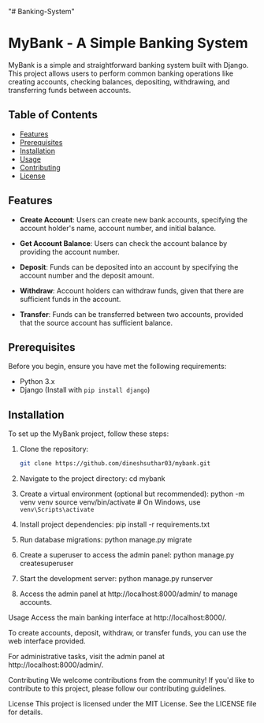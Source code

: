 "# Banking-System" 
# MyBank - A Simple Banking System

MyBank is a simple and straightforward banking system built with Django. This project allows users to perform common banking operations like creating accounts, checking balances, depositing, withdrawing, and transferring funds between accounts.

## Table of Contents

- [Features](#features)
- [Prerequisites](#prerequisites)
- [Installation](#installation)
- [Usage](#usage)
- [Contributing](#contributing)
- [License](#license)

## Features

- **Create Account**: Users can create new bank accounts, specifying the account holder's name, account number, and initial balance.

- **Get Account Balance**: Users can check the account balance by providing the account number.

- **Deposit**: Funds can be deposited into an account by specifying the account number and the deposit amount.

- **Withdraw**: Account holders can withdraw funds, given that there are sufficient funds in the account.

- **Transfer**: Funds can be transferred between two accounts, provided that the source account has sufficient balance.

## Prerequisites

Before you begin, ensure you have met the following requirements:

- Python 3.x
- Django (Install with `pip install django`)

## Installation

To set up the MyBank project, follow these steps:

1. Clone the repository:

   ```bash
   git clone https://github.com/dineshsuthar03/mybank.git
2. Navigate to the project directory:
  cd mybank
3.  Create a virtual environment (optional but recommended):
  python -m venv venv
source venv/bin/activate  # On Windows, use `venv\Scripts\activate`
4. Install project dependencies:
  pip install -r requirements.txt
5. Run database migrations:
  python manage.py migrate
6. Create a superuser to access the admin panel:
  python manage.py createsuperuser
7. Start the development server:
  python manage.py runserver
8. Access the admin panel at http://localhost:8000/admin/ to manage accounts.

Usage
Access the main banking interface at http://localhost:8000/.

To create accounts, deposit, withdraw, or transfer funds, you can use the web interface provided.

For administrative tasks, visit the admin panel at http://localhost:8000/admin/.

Contributing
We welcome contributions from the community! If you'd like to contribute to this project, please follow our contributing guidelines.

License
This project is licensed under the MIT License. See the LICENSE file for details.
